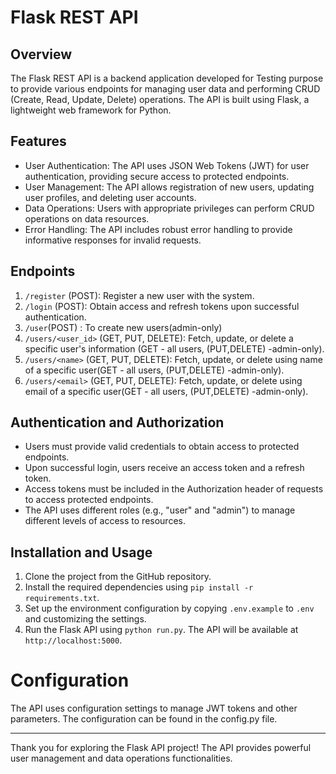 # Flask REST API 

## Overview

The Flask REST API is a backend application developed for Testing purpose to provide various endpoints for managing user data and performing CRUD (Create, Read, Update, Delete) operations. The API is built using Flask, a lightweight web framework for Python.

## Features

- User Authentication: The API uses JSON Web Tokens (JWT) for user authentication, providing secure access to protected endpoints.
- User Management: The API allows registration of new users, updating user profiles, and deleting user accounts.
- Data Operations: Users with appropriate privileges can perform CRUD operations on data resources.
- Error Handling: The API includes robust error handling to provide informative responses for invalid requests.

## Endpoints

1. `/register` (POST): Register a new user with the system.
2. `/login` (POST): Obtain access and refresh tokens upon successful authentication.
3. `/user`(POST) : To create new users(admin-only)
4. `/users/<user_id>` (GET, PUT, DELETE): Fetch, update, or delete a specific user's information (GET - all users, (PUT,DELETE) -admin-only).
5. `/users/<name>` (GET, PUT, DELETE): Fetch, update, or delete using name of a specific user(GET - all users, (PUT,DELETE) -admin-only).
6. `/users/<email>` (GET, PUT, DELETE): Fetch, update, or delete using email of a specific user(GET - all users, (PUT,DELETE) -admin-only).

## Authentication and Authorization

- Users must provide valid credentials to obtain access to protected endpoints.
- Upon successful login, users receive an access token and a refresh token.
- Access tokens must be included in the Authorization header of requests to access protected endpoints.
- The API uses different roles (e.g., "user" and "admin") to manage different levels of access to resources.

## Installation and Usage

1. Clone the project from the GitHub repository.
2. Install the required dependencies using `pip install -r requirements.txt`.
3. Set up the environment configuration by copying `.env.example` to `.env` and customizing the settings.
4. Run the Flask API using `python run.py`. The API will be available at `http://localhost:5000`.


# Configuration
The API uses configuration settings to manage JWT tokens and other parameters. The configuration can be found in the config.py file.





---

Thank you for exploring the Flask API project! The API provides powerful user management and data operations functionalities. 
